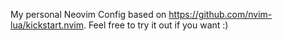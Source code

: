 My personal Neovim Config based on https://github.com/nvim-lua/kickstart.nvim. Feel free to try it out if you want :)
